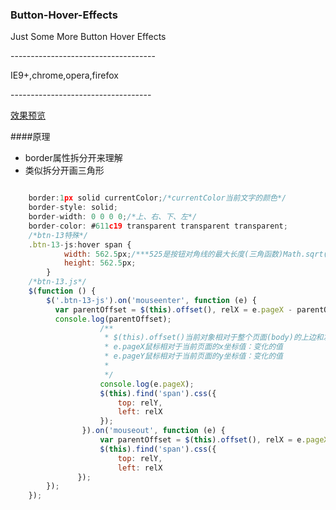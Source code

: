 ### Button-Hover-Effects
<p>Just Some More  Button Hover Effects</p>
------------------------------------
<p>IE9+,chrome,opera,firefox</p>
-----------------------------------

[效果预览](http://wjf444128852.github.io/demo02/MyButtonHover/ "效果预览")

####原理
+ border属性拆分开来理解
+ 类似拆分开画三角形

```javascript

	border:1px solid currentColor;/*currentColor当前文字的颜色*/
	border-style: solid;
	border-width: 0 0 0 0;/*上、右、下、左*/
	border-color: #611c19 transparent transparent transparent;
	/*btn-13特殊*/
	.btn-13-js:hover span {
            width: 562.5px;/***525是按钮对角线的最大长度(三角函数)Math.sqrt(宽度的平方+高度的平方)再开平方***/
            height: 562.5px;
        }
	/*btn-13.js*/
	$(function () {
    	$('.btn-13-js').on('mouseenter', function (e) {
          var parentOffset = $(this).offset(), relX = e.pageX - parentOffset.left, relY = e.pageY - parentOffset.top;
          console.log(parentOffset);
                    /**
                     * $(this).offset()当前对象相对于整个页面(body)的上边和左边的固定偏移值：Object {top: 692, left: 757.84375}
                     * e.pageX鼠标相对于当前页面的x坐标值：变化的值
                     * e.pageY鼠标相对于当前页面的y坐标值：变化的值
                     *
                     */
                    console.log(e.pageX);
                    $(this).find('span').css({
                        top: relY,
                        left: relX
                    });
                }).on('mouseout', function (e) {
                    var parentOffset = $(this).offset(), relX = e.pageX - parentOffset.left, relY = e.pageY - parentOffset.top;
                    $(this).find('span').css({
                        top: relY,
                        left: relX
               });  
        });
    });

```